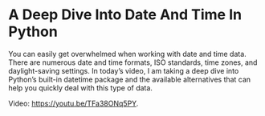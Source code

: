 # A Deep Dive Into Date And Time In Python

You can easily get overwhelmed when working with date and time data. There are numerous date and time formats, ISO standards, time zones, and daylight-saving settings. In today’s video, I am taking a deep dive into Python’s built-in datetime package and the available alternatives that can help you quickly deal with this type of data.

Video: https://youtu.be/TFa38ONq5PY.
